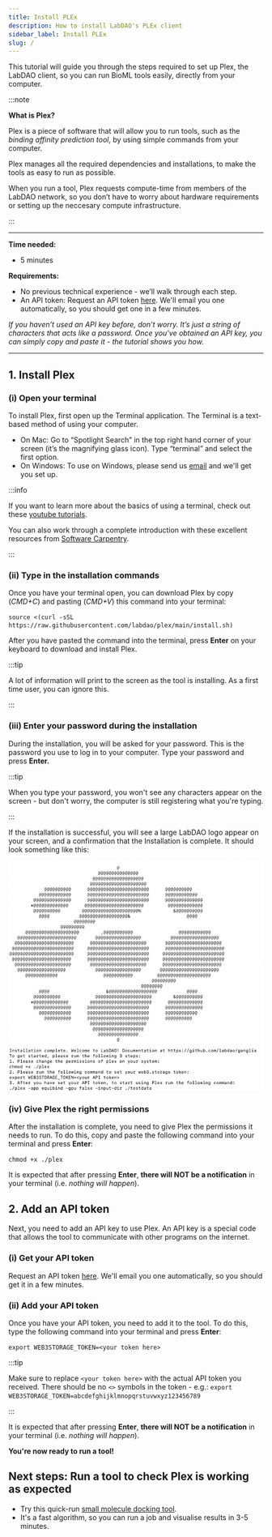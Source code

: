 ```yaml
---
title: Install PLEx
description: How to install LabDAO's PLEx client
sidebar_label: Install PLEx
slug: /
---
```



This tutorial will guide you through the steps required to set up Plex, the LabDAO client, so you can run BioML tools easily, directly from your computer.

:::note

**What is Plex?**

Plex is a piece of software that will allow you to run tools, such as the *binding affinity prediction tool*, by using simple commands from your computer. 

Plex manages all the required dependencies and installations, to make the tools as easy to run as possible. 

When you run a tool, Plex requests compute-time from members of the LabDAO network, so you don’t have to worry about hardware requirements or setting up the neccesary compute infrastructure.

:::

---

**Time needed:**
- 5 minutes

**Requirements:**

- No previous technical experience - we’ll walk through each step.
- An API token: Request an API token [here](https://whe68a12b61.typeform.com/to/PpbO2HYf). We'll email you one automatically, so you should get one in a few minutes. 

*If you haven’t used an API key before, don’t worry. It’s just a string of characters that acts like a password. Once you've obtained an API key, you can simply copy and paste it - the tutorial shows you how.*

---

## 1. Install Plex

### (i) Open your terminal
To install Plex, first open up the Terminal application. The Terminal is a text-based method of using your computer.

- On Mac: Go to “Spotlight Search” in the top right hand corner of your screen (it’s the magnifying glass icon). Type “terminal” and select the first option.
- On Windows: To use on Windows, please send us [email](mailto:stewards@labdao.com) and we'll get you set up.

:::info

If you want to learn more about the basics of using a terminal, check out these [youtube tutorials](https://youtu.be/aKRYQsKR46I?t=36). 

You can also work through a complete introduction with these excellent resources from [Software Carpentry](https://swcarpentry.github.io/shell-novice/01-intro/index.html).

:::


### (ii) Type in the installation commands
Once you have your terminal open, you can download Plex by copy (*CMD+C*) and pasting (*CMD+V*) this command into your terminal:

```
source <(curl -sSL https://raw.githubusercontent.com/labdao/plex/main/install.sh)
```

After you have pasted the command into the terminal, press **Enter** on your keyboard to download and install Plex. 

:::tip

A lot of information will print to the screen as the tool is installing. As a first time user, you can ignore this.

:::

### (iii) Enter your password during the installation
During the installation, you will be asked for your password. This is the password you use to log in to your computer. Type your password and press **Enter.**

:::tip

When you type your password, you won't see any characters appear on the screen - but don't worry, the computer is still registering what you're typing.

:::

If the installation is successful, you will see a large LabDAO logo appear on your screen, and a confirmation that the Installation is complete. It should look something like this:

![successfulinstallation](InstallationTutorial_Screenshot_of_successful_install_with_LabDAO_logo.png)

### (iv) Give Plex the right permissions
After the installation is complete, you need to give Plex the permissions it needs to run. To do this, copy and paste the following command into your terminal and press **Enter**:

```
chmod +x ./plex
```

It is expected that after pressing **Enter**, **there will NOT be a notification** in your terminal (i.e. *nothing will happen*).

## 2. Add an API token
Next, you need to add an API key to use Plex. An API key is a special code that allows the tool to communicate with other programs on the internet.

### (i) Get your API token
Request an API token [here](https://whe68a12b61.typeform.com/to/PpbO2HYf). We'll email you one automatically, so you should get it in a few minutes.

### (ii) Add your API token
Once you have your API token, you need to add it to the tool. To do this, type the following command into your terminal and press **Enter**:

```
export WEB3STORAGE_TOKEN=<your token here>
```

:::tip

Make sure to replace ```<your token here>``` with the actual API token you received. There should be no ```<>``` symbols in the token - e.g.: ```export WEB3STORAGE_TOKEN=abcdefghijklmnopqrstuvwxyz123456789```

:::

It is expected that after pressing **Enter**, **there will NOT be a notification** in your terminal (i.e. *nothing will happen*).

**You're now ready to run a tool!**

## Next steps: Run a tool to check Plex is working as expected

* Try this quick-run [small molecule docking tool](https://docs.labdao.xyz/affinity-prediction/run_an_example). 
* It's a fast algorithm, so you can run a job and visualise results in 3-5 minutes.

